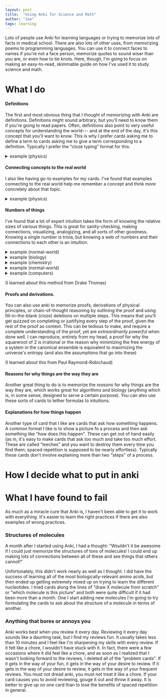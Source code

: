 ```yaml
---
layout: post
title:  "Using Anki for Science and Math"
author: "Joe"
tags: learning
---
```

Lots of people use Anki for learning languages or trying to memorize lots of facts in medical school. There are also lots of other uses, from memorizing poems to programming languages. You can use it to connect faces to names if you're not a face person, memorize quotes to sound wiser than you are, or even how to tie knots. Here, though, I'm going to focus on making an easy-to-read, skimmable guide on how I've used it to study science and math.

# What I do
#### Definitions
The first and most obvious thing that I thought of memorizing with Anki are definitions. Definitions might sound arbitrary, but you'll need to know them if you're going to read papers. Often, definitions also point to very useful concepts for understanding the world--- and at the end of the day, it's this concept that you'll want to know. This is why I prefer cards asking me to define a term to cards asking me to give a term corresponding to a definition. Typically I prefer the "cloze typing" format for this.

<details> 
<summary> example (physics) </summary>
A first order phase transition is one which has {{c1::a discontinuity in the first derivative of Free Energy}}
</details>

#### Connecting concepts to the real world
I also like having go-to examples for my cards. I've found that examples connecting to the real world help me remember a concept and think more concretely about that topic.

<details> 
<summary> example (physics) </summary>
Transition from liquid to gas is a {{c1::first}}-order transition.
</details>

#### Numbers of things
I've found that a lot of expert intuition takes the form of knowing the relative sizes of various things. This is great for sanity-checking, making connections, visualizing, analogizing, and all sorts of other goodness. Knowing a single number is trivia, but knowing a web of numbers and their connections to each other is an intuition.

<details> 
<summary> 
  example (normal-world) 
</summary>
  A blue whale can reach lengths of {{c2::30 meters}} and weigh {{c1::200 tons}}.
</details>

<details> 
<summary> 
  example (biology) 
</summary>
  The genome of {{c2::an E. Coli bacterium}} is about {{c1::5 Mbp (5,000,000 base pairs)}}, with about {{c3::4000}} protein-encoding genes
</details>

<details> 
<summary> 
  example (chemistry) 
</summary>
  A concentration of 1 Molar is equivalent to one molecule per {{c1::cubic nanometer (nm^3) or yoctoliter}}
</details>

<details> 
<summary> 
  example (normal-world) 
</summary>
  The peak blackbody emission wavelength of humans is about {{c1::10 microns (1000 cm^-1)}}
</details>

<details> 
<summary> 
  example (computers) 
</summary>
  FLOPs of RTX 4090
  80 Trillion
80 TFLOPs
https://en.wikipedia.org/wiki/FLOPS#Hardware_costs
</details>

(I learned about this method from Drake Thomas)

#### Proofs and derivations.
You can also use anki to memorize proofs, derivations of physical principles, or chain-of-thought reasoning by outlining the proof and using fill-in-the-blank (cloze) deletions on multiple steps. This means that you'll get quizzed on completing or justifying every step of the proof, given the rest of the proof as context. This can be tedious to make, and require a complete understanding of the proof, yet are *extraordinarily powerful* when done well. I can reproduce, entirely from my head, a proof for why the squareroot of 2 is irrational or the reason why minimizing the free energy of a system in the canonical ensemble is equivalent to maximizing the universe's entropy (and also the assumptions that go into these)

(I learned about this from Paul Raymond-Robichaud)

#### Reasons for why things are the way they are
Another great thing to do is to memorize the *reasons* for why things are the way they are, which works great for algorithms and biology (anything which is, in some sense, designed to serve a certain purpose). You can also use these sorts of cards to tether formulas to intuitions.

#### Explanations for how things happen
Another type of card that I like are cards that ask how something happens. A common format I like is to show a picture fo a process and then ask something like "how does this happen". These can get out of hand easily (as in, it's easy to make cards that ask too much and take too much effort. These are called "leeches" and you want to destroy them every time you find them; spaced repetition is supposed to be nearly effortless). Typically these cards don't involve explaining more than two "steps" of a process.

#### 

# How I decide what to put in anki

# What I have found to fail
As much as a miracle cure that Anki is, I haven't been able to get it to work with everything. It's easier to learn the right practices if there are also examples of wrong practices.

### Structures of molecules
A month after I started using Anki, I had a thought: "Wouldn't it be awesome if I could just memorize the structures of tons of molecules! I could end up making lots of connections between all of these and see things that others cannot!"

Unfortunately, this didn't work nearly as well as I thought. I did have the success of learning all of the most biologically-relevant amino acids, but then ended up getting extremely mixed up on trying to learn the different nucleotides. I tried cards along the lines of "draw X molecule from scratch" or "which molecule is this picture" and both were quite difficult if it had been more than a month. One I start adding new molecules I'm going to try formulating the cards to ask about the structure of a molecule in terms of another.

### Anything that bores or annoys you
Anki works best when you review it every day. Reviewing it every day sounds like a daunting task, but I find my reviews fun. It usually takes less than 10 minutes and I feel like I'm sharpening my skills with every review. If it felt like a chore, I wouldn't have stuck with it. In fact, there were a few occasions where it did feel like a chore, and as soon as I realized that I wasn't looking forward to the reviews, I deleted all of the "problem cards". If it gets in the way of your fun, it gets in the way of your desire to review. If it gets in the way of your desire to review, it gets in the way of your frequent reviews. You must not dread anki, you must not treat it like a chore. If your card causes you to avoid reviewing, gouge it out and throw it away. It is better to give up on one card than to lose the benefits of spaced repetition in general.

###



